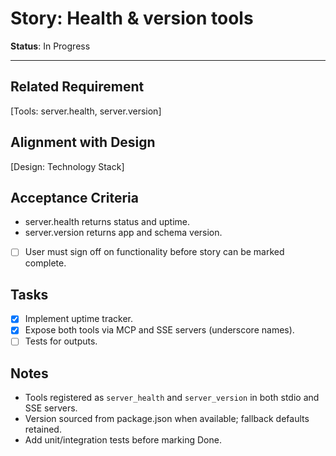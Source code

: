 # Story: Health & version tools

**Status**: In Progress

---

## Related Requirement

[Tools: server.health, server.version]

## Alignment with Design

[Design: Technology Stack]

## Acceptance Criteria

- server.health returns status and uptime.
- server.version returns app and schema version.
- [ ] User must sign off on functionality before story can be marked complete.

## Tasks

- [x] Implement uptime tracker.
- [x] Expose both tools via MCP and SSE servers (underscore names).
- [ ] Tests for outputs.

## Notes

- Tools registered as `server_health` and `server_version` in both stdio and SSE servers.
- Version sourced from package.json when available; fallback defaults retained.
- Add unit/integration tests before marking Done.
